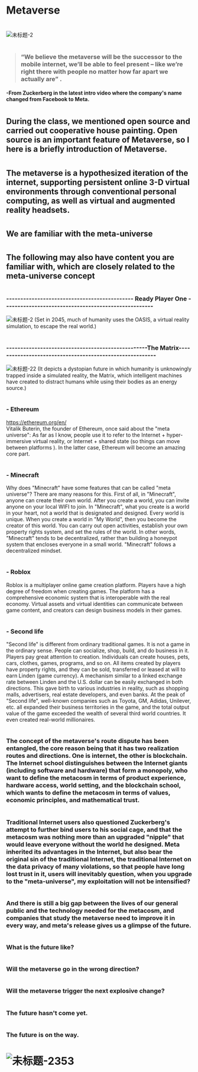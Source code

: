 # Metaverse
 
# 
#
#
#
#
#
#
#
#
#
#
#
#
![未标题-2](https://user-images.githubusercontent.com/95058724/143525552-60517d54-71e0-44cb-a6b1-bf8e3edfc489.jpg)
# 
#
#
#
#
#
#
#
#
#
#
#
#
#
#
#
#
#
#
#
#
#
#

> ### “We believe the metaverse will be the successor to the mobile internet, we’ll be able to feel present – like we’re right there with people no matter how far apart we actually are” .  
#### -From Zuckerberg in the latest intro video where the company's name changed from Facebook to Meta.  
#
#
#
#
#
#
#
#
#
#
#
#
#
#
#
#
#
#
#
#
#
## During the class, we mentioned open source and carried out cooperative house painting.  Open source is an important feature of Metaverse, so I here is a briefly introduction of Metaverse.
#
#
#
#
#
#
#
#
#
#
#
#
#
#

## The metaverse is a hypothesized iteration of the internet, supporting persistent online 3-D virtual environments through conventional personal computing, as well as virtual and augmented reality headsets.   
#
#
#
#
#
#
#
#
#
#
#
#
#
## We are familiar with the meta-universe                                
#
#
#
## The following may also have content you are familiar with, which are closely related to the meta-universe concept
#
#
#
#
#
#
#
#
#
#
#
###                       --------------------------------------------- Ready Player One -----------------------------------------------------
 
![未标题-2](https://user-images.githubusercontent.com/95058724/143526756-f15aceb7-57ec-40d0-ad27-aaf1a11af630.jpg)
(Set in 2045, much of humanity uses the OASIS, a virtual reality simulation, to escape the real world.) 
#
#
#
#
#
#
#
#
#
#
#
#
#
#

#
###                       --------------------------------------------------The Matrix---------------------------------------------------------
![未标题-22](https://user-images.githubusercontent.com/95058724/143527995-825bf856-308c-400e-8d0f-b16f219cd3cf.jpg)
(It depicts a dystopian future in which humanity is unknowingly trapped inside a simulated reality, the Matrix, which intelligent machines have created to distract humans while using their bodies as an energy source.)
#
#
#
#
#
#
#
#
#
#
#

#
### - Ethereum  
https://ethereum.org/en/  
Vitalik Buterin, the founder of Ethereum, once said about the "meta universe": As far as I know, people use it to refer to the Internet + hyper-immersive virtual reality, or Internet + shared state (so things can move between platforms ). In the latter case, Ethereum will become an amazing core part.  
#
#
#
#
#
#
#
#
#
#

### - Minecraft
Why does "Minecraft" have some features that can be called "meta universe"? There are many reasons for this. First of all, in "Minecraft", anyone can create their own world. After you create a world, you can invite anyone on your local WIFI to join. In "Minecraft", what you create is a world in your heart, not a world that is designated and designed. Every world is unique. When you create a world in "My World", then you become the creator of this world. You can carry out open activities, establish your own property rights system, and set the rules of the world. In other words, "Minecraft" tends to be decentralized, rather than building a honeypot system that encloses everyone in a small world. "Minecraft" follows a decentralized mindset.  
#
#
#
#
#
#
#
#
#
#

### - Roblox
Roblox is a multiplayer online game creation platform. Players have a high degree of freedom when creating games. The platform has a comprehensive economic system that is interoperable with the real economy. Virtual assets and virtual identities can communicate between game content, and creators can design business models in their games.  
#
#
#
#
#
#
#
#
#
#

### - Second life
"Second life" is different from ordinary traditional games. It is not a game in the ordinary sense. People can socialize, shop, build, and do business in it. Players pay great attention to creation. Individuals can create houses, pets, cars, clothes, games, programs, and so on. All items created by players have property rights, and they can be sold, transferred or leased at will to earn Linden (game currency). A mechanism similar to a linked exchange rate between Linden and the U.S. dollar can be easily exchanged in both directions. This gave birth to various industries in reality, such as shopping malls, advertisers, real estate developers, and even banks. At the peak of "Second life", well-known companies such as Toyota, GM, Adidas, Unilever, etc. all expanded their business territories in the game, and the total output value of the game exceeded the wealth of several third world countries. It even created real-world millionaires.  
#
#
#
#
#
#
#
#
#
### The concept of the metaverse's route dispute has been entangled, the core reason being that it has two realization routes and directions. One is internet, the other is blockchain. The Internet school distinguishes between the Internet giants (including software and hardware) that form a monopoly, who want to define the metacosm in terms of product experience, hardware access, world setting, and the blockchain school, which wants to define the metacosm in terms of values, economic principles, and mathematical trust.    
#
### Traditional Internet users also questioned Zuckerberg's attempt to further bind users to his social cage, and that the metacosm was nothing more than an upgraded "nipple" that would leave everyone without the world he designed. Meta inherited its advantages in the Internet, but also bear the original sin of the traditional Internet, the traditional Internet on the data privacy of many violations, so that people have long lost trust in it, users will inevitably question, when you upgrade to the "meta-universe", my exploitation will not be intensified?    
#
### And there is still a big gap between the lives of our general public and the technology needed for the metacosm, and companies that study the metaverse need to improve it in every way, and meta's release gives us a glimpse of the future.  
#
#
#
#
#
#
#
#
#
#
#
#
### What is the future like?   
#
### Will the metaverse go in the wrong direction?  
#
### Will the metaverse trigger the next explosive change?  
#
### The future hasn't come yet.   
#
### The future is on the way.  
#
#
#
#
# ![未标题-2353](https://user-images.githubusercontent.com/95058724/143534353-f1851ecd-ee75-4e1e-9d24-f86683ca6158.jpg)
#
#
#
#
#
#
#
#
#
#
 

